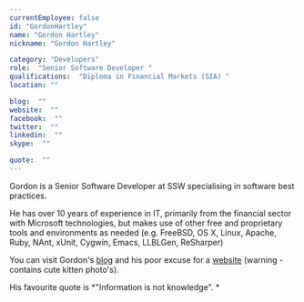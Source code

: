```yaml
---
currentEmployee: false
id: "GordonHartley"
name: "Gordon Hartley"
nickname: "Gordon Hartley"

category: "Developers"
role:  "Senior Software Developer "
qualifications:  "Diploma in Financial Markets (SIA) "
location: ""

blog:  ""
website:  ""
facebook:  ""
twitter:  ""
linkedin:  ""
skype:  ""

quote:  ""
---
```


Gordon is a Senior Software Developer at SSW specialising in software best practices.

He has over 10 years of experience in IT, primarily from the financial sector with Microsoft technologies, but makes use of other free and proprietary tools and environments as needed (e.g. FreeBSD, OS X, Linux, Apache, Ruby, NAnt, xUnit, Cygwin, Emacs, LLBLGen, ReSharper)

You can visit Gordon's [blog](http://www.informationisnotknowledge.com/) and his poor excuse for a [website](http://www.gordonhartley.com/) (warning - contains cute kitten photo's).

His favourite quote is *"Information is not knowledge". *